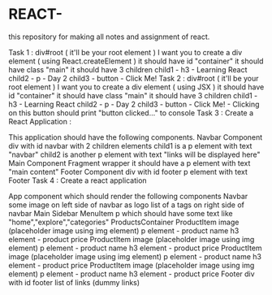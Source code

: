 # REACT-
this repository for making all notes and assignment of react.

Task 1 :
div#root ( it'll be your root element )
I want you to create a
div element ( using React.createElement )
it should have id "container"
it should have class "main"
it should have 3 children
child1 - h3 - Learning React
child2 - p - Day 2
child3 - button - Click Me!
Task 2 :
div#root ( it'll be your root element )
I want you to create a
div element ( using JSX )
it should have id "container"
it should have class "main"
it should have 3 children
child1 - h3 - Learning React
child2 - p - Day 2
child3 - button - Click Me! - Clicking on this button should print "button clicked..." to console
Task 3 :
Create a React Application :

This application should have the following components.
Navbar Component
div with id navbar with 2 children elements
child1 is a p element with text "navbar"
child2 is another p element with text "links will be displayed here"
Main Component
Fragment wrapper
it should have a p element with text "main content"
Footer Component
div with id footer
p element with text Footer
Task 4 :
Create a react application

App component which should render the following components
Navbar
some image on left side of navbar as logo
list of a tags on right side of navbar
Main
Sidebar
MenuItem
p which should have some text like "home","explore","categories"
ProductsContainer
ProductItem
image (placeholder image using img element)
p element - product name
h3 element - product price
ProductItem
image (placeholder image using img element)
p element - product name
h3 element - product price
ProductItem
image (placeholder image using img element)
p element - product name
h3 element - product price
ProductItem
image (placeholder image using img element)
p element - product name
h3 element - product price
Footer
div with id footer
list of links (dummy links)